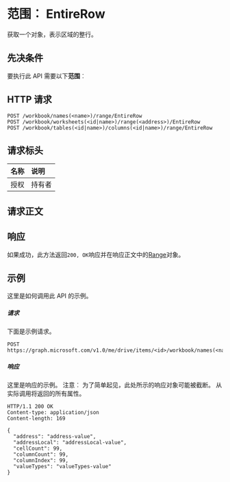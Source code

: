 # <a name="range-entirerow"></a>范围︰ EntireRow

获取一个对象，表示区域的整行。
## <a name="prerequisites"></a>先决条件
要执行此 API 需要以下**范围**︰ 
## <a name="http-request"></a>HTTP 请求
<!-- { "blockType": "ignored" } -->
```http
POST /workbook/names(<name>)/range/EntireRow
POST /workbook/worksheets(<id|name>)/range(<address>)/EntireRow
POST /workbook/tables(<id|name>)/columns(<id|name>)/range/EntireRow

```
## <a name="request-headers"></a>请求标头
| 名称       | 说明|
|:---------------|:----------|
| 授权  | 持有者<code>|


## <a name="request-body"></a>请求正文

## <a name="response"></a>响应
如果成功，此方法返回`200, OK`响应并在响应正文中的[Range](../resources/range.md)对象。

## <a name="example"></a>示例
这里是如何调用此 API 的示例。
##### <a name="request"></a>请求
下面是示例请求。
<!-- {
  "blockType": "request",
  "name": "range_entirerow"
}-->
```http
POST https://graph.microsoft.com/v1.0/me/drive/items/<id>/workbook/names(<name>)/range/EntireRow
```

##### <a name="response"></a>响应
这里是响应的示例。 注意︰ 为了简单起见，此处所示的响应对象可能被截断。 从实际调用将返回的所有属性。
<!-- {
  "blockType": "response",
  "truncated": true,
  "@odata.type": "microsoft.graph.range"
} -->
```http
HTTP/1.1 200 OK
Content-type: application/json
Content-length: 169

{
  "address": "address-value",
  "addressLocal": "addressLocal-value",
  "cellCount": 99,
  "columnCount": 99,
  "columnIndex": 99,
  "valueTypes": "valueTypes-value"
}
```

<!-- uuid: 8fcb5dbc-d5aa-4681-8e31-b001d5168d79
2015-10-25 14:57:30 UTC -->
<!-- {
  "type": "#page.annotation",
  "description": "Range: EntireRow",
  "keywords": "",
  "section": "documentation",
  "tocPath": ""
}-->